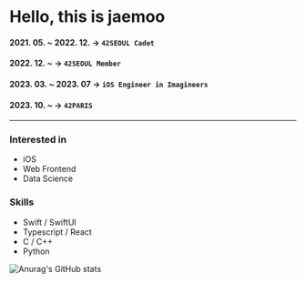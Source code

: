 # Hello, this is jaemoo

#### 2021. 05. ~ 2022. 12. -> `42SEOUL Cadet`
#### 2022. 12. ~ -> `42SEOUL Member`
#### 2023. 03. ~ 2023. 07 -> `iOS Engineer in Imagineers`
#### 2023. 10. ~ -> `42PARIS`

<hr/>

### Interested in
* iOS
* Web Frontend
* Data Science

### Skills
* Swift / SwiftUI
* Typescript / React
* C / C++
* Python

![Anurag's GitHub stats](https://github-readme-stats.vercel.app/api?username=JaemooJung&show_icons=true&theme=graywhite)
